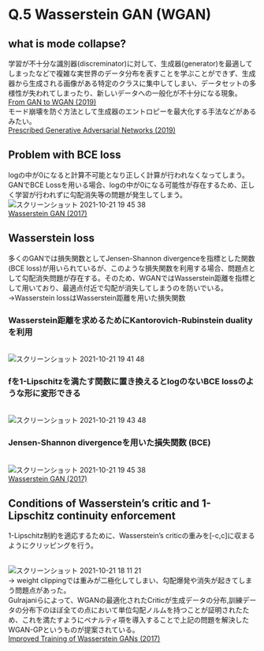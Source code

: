 # Q.5 Wasserstein GAN (WGAN)

## what is mode collapse?
学習が不十分な識別器(discreminator)に対して、生成器(generator)を最適してしまったなどで複雑な実世界のデータ分布を表すことを学ぶことができず、生成器から生成される画像がある特定のクラスに集中してしまい、データセットの多様性が失われてしまったり、新しいデータへの一般化が不十分になる現象。
<br>[From GAN to WGAN (2019)](https://arxiv.org/abs/1904.08994)
<br>モード崩壊を防ぐ方法として生成器のエントロピーを最大化する手法などがあるみたい。
<br>[Prescribed Generative Adversarial Networks (2019)](https://arxiv.org/abs/1910.04302)

## Problem with BCE loss
logの中が0になると計算不可能となり正しく計算が行われなくなってしまう。GANでBCE Lossを用いる場合、logの中が0になる可能性が存在するため、正しく学習が行われずに勾配消失等の問題が発生してしまう。
<br>![スクリーンショット 2021-10-21 19 45 38](https://user-images.githubusercontent.com/64674323/138264730-731bc38c-5e33-4710-b9ee-41d980e47782.png)
<br>[Wasserstein GAN (2017)](https://arxiv.org/abs/1701.07875)
## Wasserstein loss
多くのGANでは損失関数としてJensen-Shannon divergenceを指標とした関数(BCE loss)が用いられているが、このような損失関数を利用する場合、問題点として勾配消失問題が存在する。そのため、WGANではWasserstein距離を指標として用いており、最適点付近で勾配が消失してしまうのを防いでいる。
<br> →Wasserstein lossはWasserstein距離を用いた損失関数
### Wasserstein距離を求めるためにKantorovich-Rubinstein dualityを利用
<br>![スクリーンショット 2021-10-21 19 41 48](https://user-images.githubusercontent.com/64674323/138264681-26c9c815-0916-44f4-9d5d-9bd4c43bb608.png)
### fを1-Lipschitzを満たす関数に置き換えるとlogのないBCE lossのような形に変形できる
<br>![スクリーンショット 2021-10-21 19 43 48](https://user-images.githubusercontent.com/64674323/138264697-6e12d349-d443-45af-b226-a4a8f2b04b20.png)
### Jensen-Shannon divergenceを用いた損失関数 (BCE)
<br>![スクリーンショット 2021-10-21 19 45 38](https://user-images.githubusercontent.com/64674323/138264730-731bc38c-5e33-4710-b9ee-41d980e47782.png)
<br>[Wasserstein GAN (2017)](https://arxiv.org/abs/1701.07875)

## Conditions of Wasserstein’s critic and 1-Lipschitz continuity enforcement
1-Lipschitz制約を適応するために、Wasserstein’s criticの重みを[-c,c]に収まるようにクリッピングを行う。

<br>![スクリーンショット 2021-10-21 18 11 21](https://user-images.githubusercontent.com/64674323/138265271-55469d03-4c33-4c27-89ef-6bf06e2b4ed4.png)
<br> → weight clippingでは重みが二極化してしまい、勾配爆発や消失が起きてしまう問題点があった。
<br>Gulrajaniらによって、WGANの最適化されたCriticが生成データの分布,訓練データの分布下のほぼ全ての点において単位勾配ノルムを持つことが証明されたため、これを満たすようにペナルティ項を導入することで上記の問題を解決したWGAN-GPというものが提案されている。
<br>[Improved Training of Wasserstein GANs (2017)](https://arxiv.org/abs/1704.00028)
